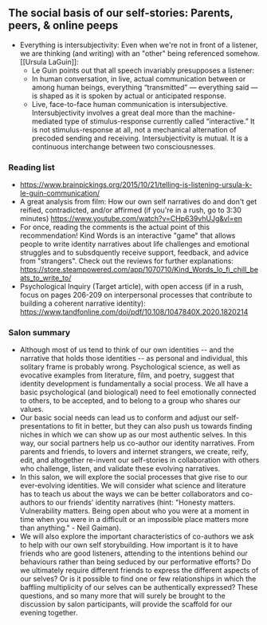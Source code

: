 ## The social basis of our self-stories: Parents, peers, & online peeps

- Everything is intersubjectivity: Even when we're not in front of a listener, we are thinking (and writing) with an "other" being referenced somehow. [[Ursula LaGuin]]: 
    - Le Guin points out that all speech invariably presupposes a listener:
    - In human conversation, in live, actual communication 
between or among human beings, everything “transmitted” — everything 
said — is shaped as it is spoken by actual or anticipated response.
    - Live, face-to-face human communication is intersubjective. 
Intersubjectivity involves a great deal more than the machine-mediated 
type of stimulus-response currently called “interactive.” It is not 
stimulus-response at all, not a mechanical alternation of precoded 
sending and receiving. Intersubjectivity is mutual. It is a continuous interchange between two consciousnesses.

### Reading list

- https://www.brainpickings.org/2015/10/21/telling-is-listening-ursula-k-le-guin-communication/
- A great analysis from film: How our own self narratives do and don't get reified, contradicted, and/or affirmed (if you're in a rush,
go to 3:30 minutes) https://www.youtube.com/watch?v=CHp639vhUJg&vl=en
- For once, reading the comments is the actual point of this recommendation! Kind Words is an interactive "game" that allows people to write identity narratives about life challenges and emotional struggles and to subsdquently receive support, feedback, and advice from "strangers". Check out the reviews for further explanations: https://store.steampowered.com/app/1070710/Kind_Words_lo_fi_chill_beats_to_write_to/
- Psychological Inquiry (Target article), with open access (if in a rush, focus on pages 206-209 on interpersonal processes that contribute to building a coherent narrative identity): https://www.tandfonline.com/doi/pdf/10.108/1047840X.2020.1820214

### Salon summary

- Although most of us tend to think of our own identities -- and the narrative that holds those identities -- as personal and individual, this solitary frame is probably wrong. Psychological science, as well as evocative examples from literature, film, and poetry, suggest that identity development is fundamentally a social process. We all have a basic psychological (and biological) need to feel emotionally connected to others, to be accepted, and to belong to a group who shares our values.
- Our basic social needs can lead us to conform and adjust our self-presentations to fit in better, but they can also push us towards finding niches in which we can show up as our most authentic selves. In this way, our social partners help us co-author our identity narratives. From parents and friends, to lovers and internet strangers, we create, reify, edit, and altogether re-invent our self-stories in
collaboration with others who challenge, listen, and validate these evolving narratives.
- In this salon, we will explore the social processes that give rise to our ever-evolving identities. We will consider what science and
literature has to teach us about the ways we can be better collaborators and co-authors to our friends' identity narratives (hint: "Honesty matters. Vulnerability matters. Being open about who you were at a moment in time when you were in a difficult or an impossible place matters more than anything." - Neil Gaiman).
- We will also explore the important characteristics of co-authors we ask to help with our own self storybuilding. How important is it to have friends who are good listeners, attending to the intentions behind our behaviours rather than being seduced by our performative efforts? Do we ultimately require different friends to express the different aspects of our selves? Or is it possible to find one or few
relationships in which the baffling multiplicity of our selves can be authentically expressed? These questions, and so many more that will surely be brought to the discussion by salon participants, will provide the scaffold for our evening together.